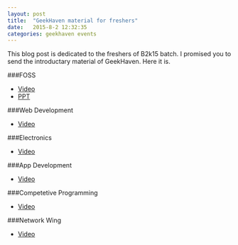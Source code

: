 ```yaml
---
layout: post
title:  "GeekHaven material for freshers"
date:   2015-8-2 12:32:35
categories: geekhaven events
---
```


This blog post is dedicated to  the freshers of B2k15 batch. I promised you to send the introductary material of GeekHaven. Here it is.

###FOSS
* [Video](https://www.youtube.com/watch?v=a6cc43X2zH8) 
* [PPT](https://drive.google.com/file/d/0BwjR0P_bgbsqcmh6WDRFbThhSFU/view)

###Web Development
* [Video](https://www.powtoon.com/show/g6f182Ygl3m/geekhaven/#/)

###Electronics
* [Video](https://drive.google.com/file/d/0B5IHB3gNy0Q0eWlZSjVPXzRFM0k/view)

###App Development
* [Video](https://www.powtoon.com/show/glcHhAdLJ7g/geekhaven_app/)

###Competetive Programming
* [Video](https://www.powtoon.com/show/e0EkbAlJhyE/geekhaven_codingwing/#/)

###Network Wing
* [Video](https://www.youtube.com/watch?v=DveBajJUvbQ)

